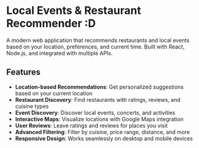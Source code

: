 # Local Events & Restaurant Recommender :D

A modern web application that recommends restaurants and local events based on your location, preferences, and current time. Built with React, Node.js, and integrated with multiple APIs.

## Features

- **Location-based Recommendations**: Get personalized suggestions based on your current location
- **Restaurant Discovery**: Find restaurants with ratings, reviews, and cuisine types
- **Event Discovery**: Discover local events, concerts, and activities
- **Interactive Maps**: Visualize locations with Google Maps integration
- **User Reviews**: Leave ratings and reviews for places you visit
- **Advanced Filtering**: Filter by cuisine, price range, distance, and more
- **Responsive Design**: Works seamlessly on desktop and mobile devices
